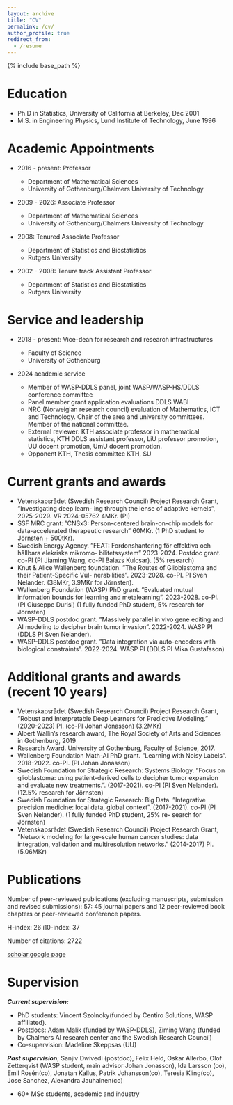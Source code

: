 ```yaml
---
layout: archive
title: "CV"
permalink: /cv/
author_profile: true
redirect_from:
  - /resume
---
```


{% include base_path %}

Education
======
* Ph.D in Statistics, University of California at Berkeley, Dec 2001
* M.S. in Engineering Physics, Lund Institute of Technology, June 1996


Academic Appointments
======

* 2016 - present: Professor
  * Department of Mathematical Sciences  
  * University of Gothenburg/Chalmers University of Technology

* 2009 - 2026: Associate Professor
  * Department of Mathematical Sciences  
  * University of Gothenburg/Chalmers University of Technology

* 2008: Tenured Associate Professor
  * Department of Statistics and Biostatistics  
  * Rutgers University
 
* 2002 - 2008: Tenure track Assistant Professor
  * Department of Statistics and Biostatistics  
  * Rutgers University

Service and leadership
======
* 2018 - present: Vice-dean for research and research infrastructures
  * Faculty of Science
  * University of Gothenburg
 
* 2024 academic service
  * Member of WASP-DDLS panel, joint WASP/WASP-HS/DDLS conference committee
  * Panel member grant application evaluations DDLS WABI
  * NRC (Norweigian research council) evaluation of Mathematics, ICT and Technology. Chair of the area and university committees. Member of the national committee.
  * External reviewer: KTH associate professor in mathematical statistics, KTH DDLS assistant professor, LiU professor promotion, UU docent promotion, UmU docent promotion.
  * Opponent KTH, Thesis committee KTH, SU 
  
Current grants and awards
======
* Vetenskapsrådet (Swedish Research Council) Project Research Grant, ”Investigating deep learn-
ing through the lense of adaptive kernels”, 2025-2029. VR 2024-05762 4MKr. (PI)
* SSF MRC grant: ”CNSx3: Person-centered brain-on-chip models for data-accelerated therapeutic
research” 60MKr. (1 PhD student to Jörnsten + 500tKr).
* Swedish Energy Agency. ”FEAT: Fordonshantering för effektiva och hållbara elekriska mikromo-
bilitetssystem” 2023-2024. Postdoc grant. co-PI (PI Jiaming Wang, co-PI Balazs Kulcsar). (5%
research)
* Knut & Alice Wallenberg foundation. ”The Routes of Glioblastoma and their Patient-Specific Vul-
nerabilities”. 2023-2028. co-PI. PI Sven Nelander. (38MKr, 3.9MKr for Jörnsten).
* Wallenberg Foundation (WASP) PhD grant. ”Evaluated mutual information bounds for learning and
metalearning”. 2023-2028. co-PI. (PI Giuseppe Durisi) (1 fully funded PhD student, 5% research
for Jörnsten)
* WASP-DDLS postdoc grant. ”Massively parallel in vivo gene editing and AI modeling to decipher
brain tumor invasion”. 2022-2024. WASP PI (DDLS PI Sven Nelander).
* WASP-DDLS postdoc grant. ”Data integration via auto-encoders with biological constraints”. 2022-2024. WASP PI (DDLS PI Mika Gustafsson)

Additional grants and awards (recent 10 years)
======
* Vetenskapsrådet (Swedish Research Council) Project Research Grant, ”Robust and Interpretable
Deep Learners for Predictive Modeling.” (2020-2023) PI. (co-PI Johan Jonasson) (3.2MKr)
* Albert Wallin’s research award, The Royal Society of Arts and Sciences in Gothenburg, 2019
* Research Award. University of Gothenburg, Faculty of Science, 2017.
* Wallenberg Foundation Math-AI PhD grant. ”Learning with Noisy Labels”. 2018-2022. co-PI. (PI
Johan Jonasson)
* Swedish Foundation for Strategic Research: Systems Biology. ”Focus on glioblastoma: using
patient-derived cells to decipher tumor expansion and evaluate new treatments.”. (2017-2021).
co-PI (PI Sven Nelander). (12.5% research for Jörnsten)
* Swedish Foundation for Strategic Research: Big Data. ”Integrative precision medicine: local data,
global context”. (2017-2021). co-PI (PI Sven Nelander). (1 fully funded PhD student, 25% re-
search for Jörnsten)
* Vetenskapsrådet (Swedish Research Council) Project Research Grant, ”Network modeling for
large-scale human cancer studies: data integration, validation and multiresolution networks.” (2014-2017) PI. (5.06MKr)

Publications
======
Number of peer-reviewed publications (excluding manuscripts, submission and revised submissions):
57: 45 journal papers and 12 peer-reviewed book chapters or peer-reviewed conference papers.

H-index: 26 i10-index: 37 

Number of citations: 2722 

[scholar.google page](https://scholar.google.com/citations?user=SO9llAMAAAAJ&hl=sv)


  
Supervision
======
***Current supervision:***
* PhD students: Vincent Szolnoky(funded by Centiro Solutions, WASP affiliated).
* Postdocs: Adam Malik (funded by WASP-DDLS), Ziming Wang (funded by Chalmers AI research center and the Swedish Research Council)
* Co-supervision: Madeline Skeppsas (UU)
  
***Past supervision***; Sanjiv Dwivedi (postdoc), Felix Held, Oskar Allerbo, Olof Zetterqvist (WASP
student, main advisor Johan Jonasson), Ida Larsson (co), Emil Rosén(co), Jonatan Kallus, Patrik
Johansson(co), Teresia Kling(co), Jose Sanchez, Alexandra Jauhainen(co)
* 60+ MSc students, academic and industry
  

